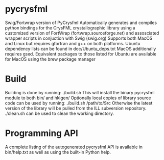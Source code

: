 pycrysfml
=========

Swig/Fortwrap version of PyCrysfml
Automatically generates and compiles python bindings for the CrysFML crystallographic library
using a customized version of FortWrap (fortwrap.sourceforge.net) and assosciated wrapper scripts
in conjuction with Swig (swig.org)
Supports both MacOS and Linux but requires gfortran and g++ on both platforms.
Ubuntu dependency lists can be found in doc/Ubuntu\_deps.txt
MacOS additionally requires gsed. Equivalent packages to those listed for Ubuntu are available for MacOS
using the brew package manager

Build
=========

Building is done by running:
    ./build.sh
This will install the binary pycrysfml module to both bin/<Platform> and hklgen/
Optionally local copies of library source code can be used by running:
    ./build.sh /path/to/Src
Otherwise the latest version of the library will be pulled from the ILL subversion repository.
    ./clean.sh
can be used to clean the working directory.

Programming API
=========

A complete listing of the autogenerated pycrysfml API is available in bin/help.txt
as well as using the built-in Python help.
